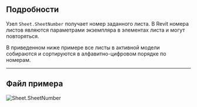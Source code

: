 ## Подробности
Узел `Sheet.SheetNumber` получает номер заданного листа. В Revit номера листов являются параметрами экземпляра в элементах листа и могут повторяться.

В приведенном ниже примере все листы в активной модели собираются и сортируются в алфавитно-цифровом порядке по номерам.
___
## Файл примера

![Sheet.SheetNumber](./Revit.Elements.Views.Sheet.SheetNumber_img.jpg)
